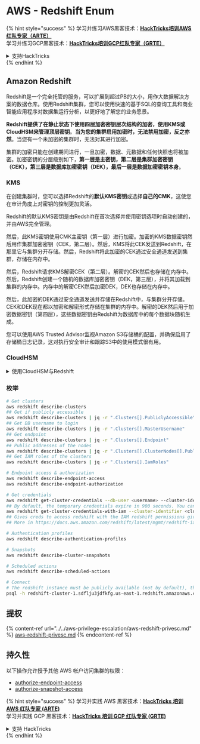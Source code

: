 # AWS - Redshift Enum

{% hint style="success" %}
学习并练习AWS黑客技术：<img src="/.gitbook/assets/image.png" alt="" data-size="line">[**HackTricks培训AWS红队专家（ARTE）**](https://training.hacktricks.xyz/courses/arte)<img src="/.gitbook/assets/image.png" alt="" data-size="line">\
学习并练习GCP黑客技术：<img src="/.gitbook/assets/image (2).png" alt="" data-size="line">[**HackTricks培训GCP红队专家（GRTE）**<img src="/.gitbook/assets/image (2).png" alt="" data-size="line">](https://training.hacktricks.xyz/courses/grte)

<details>

<summary>支持HackTricks</summary>

* 检查[**订阅计划**](https://github.com/sponsors/carlospolop)!
* **加入** 💬 [**Discord群**](https://discord.gg/hRep4RUj7f) 或 [**电报群**](https://t.me/peass) 或 **关注**我们的**Twitter** 🐦 [**@hacktricks\_live**](https://twitter.com/hacktricks\_live)**.**
* **通过向** [**HackTricks**](https://github.com/carlospolop/hacktricks) 和 [**HackTricks Cloud**](https://github.com/carlospolop/hacktricks-cloud) **github仓库提交PR来分享黑客技巧。**

</details>
{% endhint %}

## Amazon Redshift

Redshift是一个完全托管的服务，可以扩展到超过PB的大小，用作大数据解决方案的数据仓库。使用Redshift集群，您可以使用快速的基于SQL的查询工具和商业智能应用程序对数据集运行分析，以更好地了解您的业务愿景。

**Redshift提供了在静止状态下使用四层加密密钥层次结构的加密，使用KMS或CloudHSM来管理顶层密钥**。**当为您的集群启用加密时，无法禁用加密，反之亦然**。当您有一个未加密的集群时，无法对其进行加密。

集群的加密只能在创建期间进行，一旦加密，数据、元数据和任何快照也将被加密。加密密钥的分层级别如下，**第一层是主密钥，第二层是集群加密密钥（CEK），第三层是数据库加密密钥（DEK），最后一层是数据加密密钥本身**。

### KMS

在创建集群时，您可以选择Redshift的**默认KMS密钥**或选择**自己的CMK**，这使您在审计角度上对密钥的控制更加灵活。

Redshift的默认KMS密钥是由Redshift在首次选择并使用密钥选项时自动创建的，并由AWS完全管理。

然后，此KMS密钥使用CMK主密钥（第一层）进行加密。加密的KMS数据密钥然后用作集群加密密钥（CEK，第二层）。然后，KMS将此CEK发送到Redshift，在那里它与集群分开存储。然后，Redshift将此加密的CEK通过安全通道发送到集群，存储在内存中。

然后，Redshift请求KMS解密CEK（第二层）。解密的CEK然后也存储在内存中。然后，Redshift创建一个随机的数据库加密密钥（DEK，第三层），并将其加载到集群的内存中。内存中的解密CEK然后加密DEK，DEK也存储在内存中。

然后，此加密的DEK通过安全通道发送并存储在Redshift中，与集群分开存储。CEK和DEK现在都以加密和解密形式存储在集群的内存中。解密的DEK然后用于加密数据密钥（第四层），这些数据密钥由Redshift为数据库中的每个数据块随机生成。

您可以使用AWS Trusted Advisor监视Amazon S3存储桶的配置，并确保启用了存储桶日志记录，这对执行安全审计和跟踪S3中的使用模式很有用。

### CloudHSM

<details>

<summary>使用CloudHSM与Redshift</summary>

在使用CloudHSM执行加密时，首先必须在HSM客户端和Redshift之间建立一个受信任的连接，同时使用客户端和服务器证书。

此连接需要提供安全通信，允许加密密钥在HSM客户端和Redshift集群之间发送。使用随机生成的私钥和公钥对，Redshift创建一个公共客户端证书，该证书经过加密并由Redshift存储。必须下载此证书并注册到您的HSM客户端，并分配给正确的HSM分区。

然后，您必须配置Redshift的HSM客户端以下详细信息：HSM IP地址、HSM分区名称、HSM分区密码和由CloudHSM使用内部主密钥加密的公共HSM服务器证书。提供了这些信息后，Redshift将确认并验证其是否可以连接并访问开发分区。

如果您的内部安全政策或治理控制要求您必须应用密钥轮换，则可以通过Redshift实现此目的，使您能够为加密的集群轮换加密密钥，但是您需要意识到在密钥轮换过程中，集群将在短时间内变为不可用状态，因此最好仅在需要时或者如果您认为密钥可能已被泄露时才轮换密钥。

在轮换期间，Redshift将为您的集群和该集群的任何备份轮换CEK。它将为集群轮换DEK，但无法为使用DEK加密的存储在S3中的快照轮换DEK。它将使集群处于“轮换密钥”状态，直到过程完成时，状态将返回“可用”。

</details>

### 枚举
```bash
# Get clusters
aws redshift describe-clusters
## Get if publicly accessible
aws redshift describe-clusters | jq -r ".Clusters[].PubliclyAccessible"
## Get DB username to login
aws redshift describe-clusters | jq -r ".Clusters[].MasterUsername"
## Get endpoint
aws redshift describe-clusters | jq -r ".Clusters[].Endpoint"
## Public addresses of the nodes
aws redshift describe-clusters | jq -r ".Clusters[].ClusterNodes[].PublicIPAddress"
## Get IAM roles of the clusters
aws redshift describe-clusters | jq -r ".Clusters[].IamRoles"

# Endpoint access & authorization
aws redshift describe-endpoint-access
aws redshift describe-endpoint-authorization

# Get credentials
aws redshift get-cluster-credentials --db-user <username> --cluster-identifier <cluster-id>
## By default, the temporary credentials expire in 900 seconds. You can optionally specify a duration between 900 seconds (15 minutes) and 3600 seconds (60 minutes).
aws redshift get-cluster-credentials-with-iam --cluster-identifier <cluster-id>
## Gives creds to access redshift with the IAM redshift permissions given to the current AWS account
## More in https://docs.aws.amazon.com/redshift/latest/mgmt/redshift-iam-access-control-identity-based.html

# Authentication profiles
aws redshift describe-authentication-profiles

# Snapshots
aws redshift describe-cluster-snapshots

# Scheduled actions
aws redshift describe-scheduled-actions

# Connect
# The redshift instance must be publicly available (not by default), the sg need to allow inbounds connections to the port and you need creds
psql -h redshift-cluster-1.sdflju3jdfkfg.us-east-1.redshift.amazonaws.com -U admin -d dev -p 5439
```
## 提权

{% content-ref url="../../aws-privilege-escalation/aws-redshift-privesc.md" %}
[aws-redshift-privesc.md](../../aws-privilege-escalation/aws-redshift-privesc.md)
{% endcontent-ref %}

## 持久性

以下操作允许授予其他 AWS 帐户访问集群的权限：

* [authorize-endpoint-access](https://docs.aws.amazon.com/cli/latest/reference/redshift/authorize-endpoint-access.html)
* [authorize-snapshot-access](https://docs.aws.amazon.com/cli/latest/reference/redshift/authorize-snapshot-access.html)

{% hint style="success" %}
学习并实践 AWS 黑客技术：<img src="/.gitbook/assets/image.png" alt="" data-size="line">[**HackTricks 培训 AWS 红队专家 (ARTE)**](https://training.hacktricks.xyz/courses/arte)<img src="/.gitbook/assets/image.png" alt="" data-size="line">\
学习并实践 GCP 黑客技术：<img src="/.gitbook/assets/image (2).png" alt="" data-size="line">[**HackTricks 培训 GCP 红队专家 (GRTE)**<img src="/.gitbook/assets/image (2).png" alt="" data-size="line">](https://training.hacktricks.xyz/courses/grte)

<details>

<summary>支持 HackTricks</summary>

* 查看 [**订阅计划**](https://github.com/sponsors/carlospolop)!
* **加入** 💬 [**Discord 群组**](https://discord.gg/hRep4RUj7f) 或 [**电报群组**](https://t.me/peass) 或 **关注** 我们的 **Twitter** 🐦 [**@hacktricks\_live**](https://twitter.com/hacktricks\_live)**.**
* 通过向 [**HackTricks**](https://github.com/carlospolop/hacktricks) 和 [**HackTricks Cloud**](https://github.com/carlospolop/hacktricks-cloud) github 仓库提交 PR 来分享黑客技巧。

</details>
{% endhint %}
